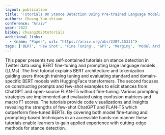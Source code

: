 ```yaml
---
layout: publication
title: 'Tutorials On Stance Detection Using Pre-trained Language Models: Fine-tuning BERT And Prompting Large Language Models'
authors: Chuang Yun-shiuan
conference: "Arxiv"
year: 2023
bibkey: chuang2023tutorials
additional_links:
  - {name: "Paper", url: "https://arxiv.org/abs/2307.15331"}
tags: ['BERT', 'Few Shot', 'Fine Tuning', 'GPT', 'Merging', 'Model Architecture', 'Pretraining Methods', 'Prompting', 'Tokenization', 'Training Techniques', 'Transformer']
---
```

This paper presents two self-contained tutorials on stance detection in Twitter data using BERT fine-tuning and prompting large language models (LLMs). The first tutorial explains BERT architecture and tokenization guiding users through training tuning and evaluating standard and domain-specific BERT models with HuggingFace transformers. The second focuses on constructing prompts and few-shot examples to elicit stances from ChatGPT and open-source FLAN-T5 without fine-tuning. Various prompting strategies are implemented and evaluated using confusion matrices and macro F1 scores. The tutorials provide code visualizations and insights revealing the strengths of few-shot ChatGPT and FLAN-T5 which outperform fine-tuned BERTs. By covering both model fine-tuning and prompting-based techniques in an accessible hands-on manner these tutorials enable learners to gain applied experience with cutting-edge methods for stance detection.
